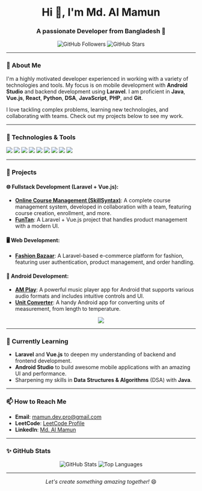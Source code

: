 <h1 align="center">Hi 👋, I'm Md. Al Mamun</h1>
<h3 align="center">A passionate Developer from Bangladesh 🚀</h3>

<p align="center">
  <img src="https://img.shields.io/github/followers/mdalmamunDev?label=Follow%20Me&style=social" alt="GitHub Followers">
  <img src="https://img.shields.io/github/stars/mdalmamunDev?label=GitHub%20Stars&style=social" alt="GitHub Stars">
</p>

---

### 🌟 About Me

I'm a highly motivated developer experienced in working with a variety of technologies and tools. My focus is on mobile development with **Android Studio** and backend development using **Laravel**. I am proficient in **Java**, **Vue.js**, **React**, **Python**, **DSA**, **JavaScript**, **PHP**, and **Git**.

I love tackling complex problems, learning new technologies, and collaborating with teams. Check out my projects below to see my work.

---

### 🔧 Technologies & Tools

<p align="left">
  <img src="https://img.shields.io/badge/Code-Java-informational?style=flat&logo=openjdk&logoColor=white&color=blue" />
  <img src="https://img.shields.io/badge/Code-PHP-informational?style=flat&logo=php&logoColor=white&color=777bb4" />
  <img src="https://img.shields.io/badge/Code-JavaScript-informational?style=flat&logo=javascript&logoColor=white&color=f7df1e" />
  <img src="https://img.shields.io/badge/Framework-Laravel-informational?style=flat&logo=laravel&logoColor=white&color=red" />
  <img src="https://img.shields.io/badge/Framework-Vue.js-informational?style=flat&logo=vue.js&logoColor=white&color=brightgreen" />
  <img src="https://img.shields.io/badge/Framework-React-informational?style=flat&logo=react&logoColor=white&color=blue" />
  <img src="https://img.shields.io/badge/Code-Python-informational?style=flat&logo=python&logoColor=white&color=yellow" />
  <img src="https://img.shields.io/badge/Tools-Android%20Studio-informational?style=flat&logo=android-studio&logoColor=white&color=green" />
  <img src="https://img.shields.io/badge/Tools-Git-informational?style=flat&logo=git&logoColor=white&color=orange" />
</p>

---

### 🚀 Projects

#### 🌐 Fullstack Development (Laravel + Vue.js):
- **[Online Course Management (SkillSyntax)](https://github.com/mad-programmers3/skill-syntax)**: A complete course management system, developed in collaboration with a team, featuring course creation, enrollment, and more.
- **[FunTan](https://github.com/mdalmamunDev/fun-tan)**: A Laravel + Vue.js project that handles product management with a modern UI.

#### 🖥️ Web Development:
- **[Fashion Bazaar](https://github.com/mdalmamunDev/Fashion_Bazaar)**: A Laravel-based e-commerce platform for fashion, featuring user authentication, product management, and order handling.
  
#### 📱 Android Development:
- **[AM Play](https://github.com/mdalmamunDev/AM-Play)**: A powerful music player app for Android that supports various audio formats and includes intuitive controls and UI.
- **[Unit Converter](https://github.com/mdalmamunDev/Unit-Converter)**: A handy Android app for converting units of measurement, from length to temperature.

<p align="center">
  <img src="https://img.shields.io/badge/Projects-More--Coming--Soon-blue" />
</p>

---

### 🌱 Currently Learning

- **Laravel** and **Vue.js** to deepen my understanding of backend and frontend development.
- **Android Studio** to build awesome mobile applications with an amazing UI and performance.
- Sharpening my skills in **Data Structures & Algorithms** (DSA) with **Java**.

---

### 📫 How to Reach Me

- **Email**: [mamun.dev.pro@gmail.com](mailto:mamun.dev.pro@gmail.com)
- **LeetCode**: [LeetCode Profile](https://leetcode.com/u/madalmamun53)
- **LinkedIn**: [Md. Al Mamun](https://www.linkedin.com/in/md-al-mamun-218b25243/)

---

### ✨ GitHub Stats

<p align="center">
  <img src="https://github-readme-stats.vercel.app/api?username=mdalmamunDev&show_icons=true&rank_icon=github&theme=radical" alt="GitHub Stats" />
  <img src="https://github-readme-stats.vercel.app/api/top-langs/?username=mdalmamunDev&layout=donut&theme=radical" alt="Top Languages" />
</p>

---

<p align="center">
  <i>Let's create something amazing together!</i> 😄
</p>
